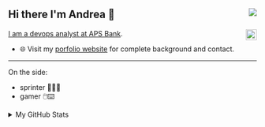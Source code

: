 ## Hi there I'm Andrea 👋 <img src = "https://gpvc.arturio.dev/arogan178" align = "right" >
 <a href="https://www.linkedin.com/in/andrea-bugeja" target="_blank" rel="nofollow"><img align="right" alt="Andrea's Linkdein" width="22px" src="https://cdn.jsdelivr.net/npm/simple-icons@v3/icons/linkedin.svg" />

I am a devops analyst at [APS Bank](https://www.apsbank.com.mt/). 

- 🌐 Visit my [porfolio website](https://arogan178.github.io/Personal/) for complete background and contact.
----
On the side: 
  - sprinter 🏃🏽‍♂️
  - gamer 🖱️⌨️

<details>
<summary>My GitHub Stats</summary>
<p align = "center">
  <img src = "https://github-readme-stats.vercel.app/api?username=arogan178&theme=dark&hide_border=false&count_private=true" width = 320>
  <img src = "https://github-readme-streak-stats.herokuapp.com?user=arogan178&theme=dark&hide_border=false&count_private=true" width = 350>
  <img src = "https://github-readme-stats.vercel.app/api/top-langs/?username=arogan178&layout=compact&theme=dark" width = 300>
</p>
</details>
